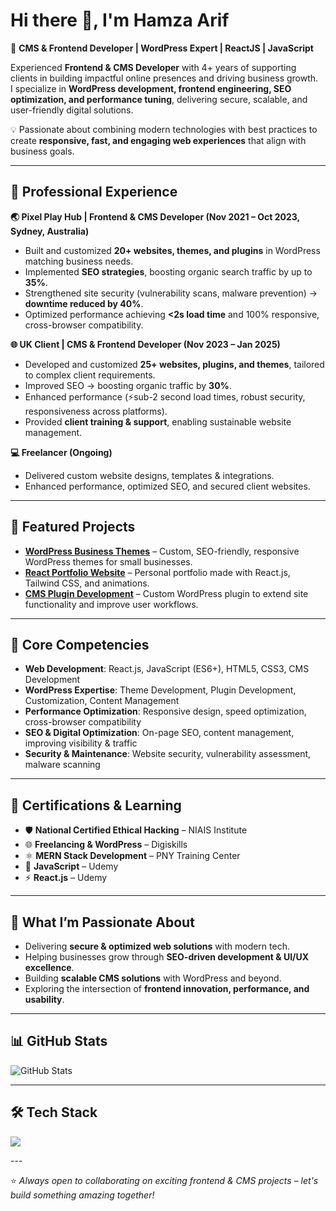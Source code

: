# Hi there 👋, I'm Hamza Arif

🚀 **CMS & Frontend Developer | WordPress Expert | ReactJS | JavaScript**

Experienced **Frontend & CMS Developer** with 4+ years of supporting clients in building impactful online presences and driving business growth.  
I specialize in **WordPress development, frontend engineering, SEO optimization, and performance tuning**, delivering secure, scalable, and user-friendly digital solutions.  

💡 Passionate about combining modern technologies with best practices to create **responsive, fast, and engaging web experiences** that align with business goals.

---

## 💼 Professional Experience

**🌏 Pixel Play Hub | Frontend & CMS Developer (Nov 2021 – Oct 2023, Sydney, Australia)**  
- Built and customized **20+ websites, themes, and plugins** in WordPress matching business needs.  
- Implemented **SEO strategies**, boosting organic search traffic by up to **35%**.  
- Strengthened site security (vulnerability scans, malware prevention) → **downtime reduced by 40%**.  
- Optimized performance achieving **<2s load time** and 100% responsive, cross-browser compatibility.  

**🌐 UK Client | CMS & Frontend Developer (Nov 2023 – Jan 2025)**  
- Developed and customized **25+ websites, plugins, and themes**, tailored to complex client requirements.  
- Improved SEO → boosting organic traffic by **30%**.  
- Enhanced performance (⚡sub-2 second load times, robust security, responsiveness across platforms).  
- Provided **client training & support**, enabling sustainable website management.  

**💻 Freelancer (Ongoing)**  
- Delivered custom website designs, templates & integrations.  
- Enhanced performance, optimized SEO, and secured client websites.  

---

## 🚀 Featured Projects

- [**WordPress Business Themes**](https://github.com/YOUR_GITHUB_USERNAME/project1) – Custom, SEO-friendly, responsive WordPress themes for small businesses.  
- [**React Portfolio Website**](https://github.com/YOUR_GITHUB_USERNAME/portfolio) – Personal portfolio made with React.js, Tailwind CSS, and animations.  
- [**CMS Plugin Development**](https://github.com/YOUR_GITHUB_USERNAME/project2) – Custom WordPress plugin to extend site functionality and improve user workflows.  

---

## 📌 Core Competencies

- **Web Development**: React.js, JavaScript (ES6+), HTML5, CSS3, CMS Development  
- **WordPress Expertise**: Theme Development, Plugin Development, Customization, Content Management  
- **Performance Optimization**: Responsive design, speed optimization, cross-browser compatibility  
- **SEO & Digital Optimization**: On-page SEO, content management, improving visibility & traffic  
- **Security & Maintenance**: Website security, vulnerability assessment, malware scanning  

---

## 🧩 Certifications & Learning

- 🛡 **National Certified Ethical Hacking** – NIAIS Institute  
- 🌐 **Freelancing & WordPress** – Digiskills  
- ⚛ **MERN Stack Development** – PNY Training Center  
- 📘 **JavaScript** – Udemy  
- ⚡ **React.js** – Udemy  

---

## 🌟 What I’m Passionate About

- Delivering **secure & optimized web solutions** with modern tech.  
- Helping businesses grow through **SEO-driven development & UI/UX excellence**.  
- Building **scalable CMS solutions** with WordPress and beyond.  
- Exploring the intersection of **frontend innovation, performance, and usability**.  

---


## 📊 GitHub Stats
![GitHub Stats](https://github-readme-stats.vercel.app/api?username=YOUR_GITHUB_USERNAME&show_icons=true&theme=radical)

---

## 🛠 Tech Stack

<p align="left">
  <img src="https://skillicons.dev/icons?i=html,css,js,react,wordpress,bootstrap,tailwind,git,github,vscode,figma" />
</p>
---

⭐ *Always open to collaborating on exciting frontend & CMS projects – let's build something amazing together!*
